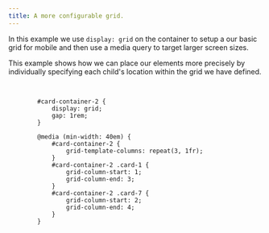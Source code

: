 ```yaml
---
title: A more configurable grid.
---
```


In this example we use `display: grid` on the container to setup a our basic grid for mobile and then use a media query to target larger screen sizes.

This example shows how we can place our elements more precisely by individually specifying each child's location within the grid we have defined.

<pre>
		<code class="language-css line-numbers">

		#card-container-2 {
			display: grid;
			gap: 1rem;
		}
		
		@media (min-width: 40em) {
			#card-container-2 {
				grid-template-columns: repeat(3, 1fr);
			}
			#card-container-2 .card-1 {
				grid-column-start: 1;
				grid-column-end: 3;
			}
			#card-container-2 .card-7 {
				grid-column-start: 2;
				grid-column-end: 4;
			}
		}

			</code>
		</pre>

<div class="demo">
  <div id="card-container-2">
    <div class="card card-1"></div>
    <div class="card card-2"></div>
    <div class="card card-3"></div>
    <div class="card card-4"></div>
    <div class="card card-5"></div>
    <div class="card card-6"></div>
    <div class="card card-7"></div>
  </div>
</div>